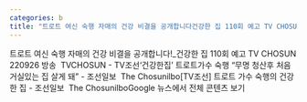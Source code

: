 ```yaml
---
categories: b
title: "트로트 여신 숙행 자매의 건강 비결을 공개합니다건강한 집 110회 예고 TV CHOSUN 220926 방송  TVCHOSUN  TV조선"
---
```

트로트 여신 숙행 자매의 건강 비결을 공개합니다!_건강한 집 110회 예고 TV CHOSUN 220926 방송&nbsp;&nbsp;TVCHOSUN - TV조선‘건강한집’ 트로트가수 숙행 “무명 청산후 처음 거실있는 집 살게 돼” - 조선일보&nbsp;&nbsp;The Chosunilbo[TV조선] 트로트 가수 숙행의 건강한 집 - 조선일보&nbsp;&nbsp;The ChosunilboGoogle 뉴스에서 전체 콘텐츠 보기